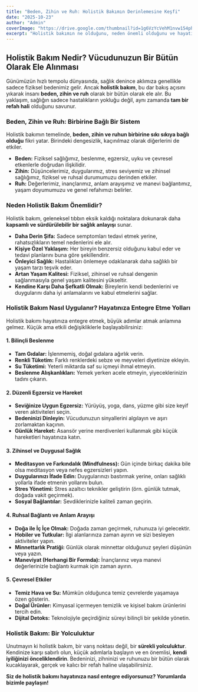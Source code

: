 ```yaml
---
title: "Beden, Zihin ve Ruh: Holistik Bakımın Derinlemesine Keşfi"
date: "2025-10-23"
author: "Admin"
coverImage: "https://drive.google.com/thumbnail?id=1g6VzYcVehM1nvw154phVrxUG-TWfhYlg&sz=w1000"
excerpt: "Holistik bakımın ne olduğunu, neden önemli olduğunu ve hayatınıza nasıl entegre edebileceğinizi keşfedin."
---
```

## Holistik Bakım Nedir? Vücudunuzun Bir Bütün Olarak Ele Alınması

Günümüzün hızlı tempolu dünyasında, sağlık denince aklımıza genellikle sadece fiziksel bedenimiz gelir. Ancak **holistik bakım**, bu dar bakış açısını yıkarak insanı **beden, zihin ve ruh** olarak bir bütün olarak ele alır. Bu yaklaşım, sağlığın sadece hastalıkların yokluğu değil, aynı zamanda **tam bir refah hali** olduğunu savunur.

### Beden, Zihin ve Ruh: Birbirine Bağlı Bir Sistem

Holistik bakımın temelinde, **beden, zihin ve ruhun birbirine sıkı sıkıya bağlı olduğu** fikri yatar. Birindeki dengesizlik, kaçınılmaz olarak diğerlerini de etkiler.

*   **Beden:** Fiziksel sağlığımız, beslenme, egzersiz, uyku ve çevresel etkenlerle doğrudan ilişkilidir.
*   **Zihin:** Düşüncelerimiz, duygularımız, stres seviyemiz ve zihinsel sağlığımız, fiziksel ve ruhsal durumumuzu derinden etkiler.
*   **Ruh:** Değerlerimiz, inançlarımız, anlam arayışımız ve manevi bağlantımız, yaşam doyumumuzu ve genel refahımızı belirler.

### Neden Holistik Bakım Önemlidir?

Holistik bakım, geleneksel tıbbın eksik kaldığı noktalara dokunarak daha **kapsamlı ve sürdürülebilir bir sağlık anlayışı** sunar.

*   **Daha Derin Şifa:** Sadece semptomları tedavi etmek yerine, rahatsızlıkların temel nedenlerini ele alır.
*   **Kişiye Özel Yaklaşım:** Her bireyin benzersiz olduğunu kabul eder ve tedavi planlarını buna göre şekillendirir.
*   **Önleyici Sağlık:** Hastalıkları önlemeye odaklanarak daha sağlıklı bir yaşam tarzı teşvik eder.
*   **Artan Yaşam Kalitesi:** Fiziksel, zihinsel ve ruhsal dengenin sağlanmasıyla genel yaşam kalitesini yükseltir.
*   **Kendine Karşı Daha Şefkatli Olmak:** Bireylerin kendi bedenlerini ve duygularını daha iyi anlamalarını ve kabul etmelerini sağlar.

### Holistik Bakım Nasıl Uygulanır? Hayatınıza Entegre Etme Yolları

Holistik bakımı hayatınıza entegre etmek, büyük adımlar atmak anlamına gelmez. Küçük ama etkili değişikliklerle başlayabilirsiniz:

#### 1. Bilinçli Beslenme

*   **Tam Gıdalar:** İşlenmemiş, doğal gıdalara ağırlık verin.
*   **Renkli Tüketim:** Farklı renklerdeki sebze ve meyveleri diyetinize ekleyin.
*   **Su Tüketimi:** Yeterli miktarda saf su içmeyi ihmal etmeyin.
*   **Beslenme Alışkanlıkları:** Yemek yerken acele etmeyin, yiyeceklerinizin tadını çıkarın.

#### 2. Düzenli Egzersiz ve Hareket

*   **Seviğinize Uygun Egzersiz:** Yürüyüş, yoga, dans, yüzme gibi size keyif veren aktiviteleri seçin.
*   **Bedeninizi Dinleyin:** Vücudunuzun sinyallerini algılayın ve aşırı zorlamaktan kaçının.
*   **Günlük Hareket:** Asansör yerine merdivenleri kullanmak gibi küçük hareketleri hayatınıza katın.

#### 3. Zihinsel ve Duygusal Sağlık

*   **Meditasyon ve Farkındalık (Mindfulness):** Gün içinde birkaç dakika bile olsa meditasyon veya nefes egzersizleri yapın.
*   **Duygularınızı İfade Edin:** Duygularınızı bastırmak yerine, onları sağlıklı yollarla ifade etmenin yollarını bulun.
*   **Stres Yönetimi:** Stres azaltıcı teknikler geliştirin (örn. günlük tutmak, doğada vakit geçirmek).
*   **Sosyal Bağlantılar:** Sevdiklerinizle kaliteli zaman geçirin.

#### 4. Ruhsal Bağlantı ve Anlam Arayışı

*   **Doğa ile İç İçe Olmak:** Doğada zaman geçirmek, ruhunuza iyi gelecektir.
*   **Hobiler ve Tutkular:** İlgi alanlarınıza zaman ayırın ve sizi besleyen aktiviteler yapın.
*   **Minnettarlık Pratiği:** Günlük olarak minnettar olduğunuz şeyleri düşünün veya yazın.
*   **Maneviyat (Herhangi Bir Formda):** İnançlarınız veya manevi değerlerinizle bağlantı kurmak için zaman ayırın.

#### 5. Çevresel Etkiler

*   **Temiz Hava ve Su:** Mümkün olduğunca temiz çevrelerde yaşamaya özen gösterin.
*   **Doğal Ürünler:** Kimyasal içermeyen temizlik ve kişisel bakım ürünlerini tercih edin.
*   **Dijital Detoks:** Teknolojiyle geçirdiğiniz süreyi bilinçli bir şekilde yönetin.

### Holistik Bakım: Bir Yolculuktur

Unutmayın ki holistik bakım, bir varış noktası değil, bir **sürekli yolculuktur**. Kendinize karşı sabırlı olun, küçük adımlarla başlayın ve en önemlisi, **kendi iyiliğinizi önceliklendirin**. Bedeninizi, zihninizi ve ruhunuzu bir bütün olarak kucaklayarak, gerçek ve kalıcı bir refah haline ulaşabilirsiniz.

**Siz de holistik bakımı hayatınıza nasıl entegre ediyorsunuz? Yorumlarda bizimle paylaşın!**